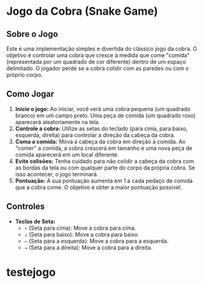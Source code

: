 # Jogo da Cobra (Snake Game)

## Sobre o Jogo

Este é uma implementação simples e divertida do clássico jogo da cobra. O objetivo é controlar uma cobra que cresce à medida que come "comida" (representada por um quadrado de cor diferente) dentro de um espaço delimitado. O jogador perde se a cobra colidir com as paredes ou com o próprio corpo.

## Como Jogar

1.  **Inicie o jogo:** Ao iniciar, você verá uma cobra pequena (um quadrado branco) em um campo preto. Uma peça de comida (um quadrado roxo) aparecerá aleatoriamente na tela.
2.  **Controle a cobra:** Utilize as setas do teclado (para cima, para baixo, esquerda, direita) para controlar a direção da cabeça da cobra.
3.  **Coma a comida:** Mova a cabeça da cobra em direção à comida. Ao "comer" a comida, a cobra crescerá em tamanho e uma nova peça de comida aparecerá em um local diferente.
4.  **Evite colisões:** Tenha cuidado para não colidir a cabeça da cobra com as bordas da tela ou com qualquer parte do corpo da própria cobra. Se isso acontecer, o jogo terminará.
5.  **Pontuação:** A sua pontuação aumenta em 1 a cada pedaço de comida que a cobra come. O objetivo é obter a maior pontuação possível.

## Controles

* **Teclas de Seta:**
    * `↑` (Seta para cima): Move a cobra para cima.
    * `↓` (Seta para baixo): Move a cobra para baixo.
    * `←` (Seta para a esquerda): Move a cobra para a esquerda.
    * `→` (Seta para a direita): Move a cobra para a direita.

# testejogo
